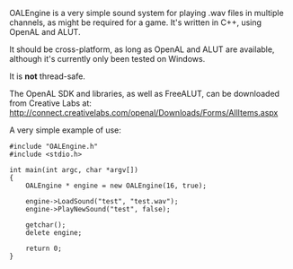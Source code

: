 OALEngine is a very simple sound system for playing .wav files in multiple channels, as might be required for a game. It's written in C++, using OpenAL and ALUT.

It should be cross-platform, as long as OpenAL and ALUT are available, although it's currently only been tested on Windows.

It is **not** thread-safe.

The OpenAL SDK and libraries, as well as FreeALUT, can be downloaded from Creative Labs at: http://connect.creativelabs.com/openal/Downloads/Forms/AllItems.aspx

A very simple example of use:
```
#include "OALEngine.h"
#include <stdio.h>

int main(int argc, char *argv[])
{
	OALEngine * engine = new OALEngine(16, true);

	engine->LoadSound("test", "test.wav");
	engine->PlayNewSound("test", false);

	getchar();
	delete engine;

	return 0;
}
```
